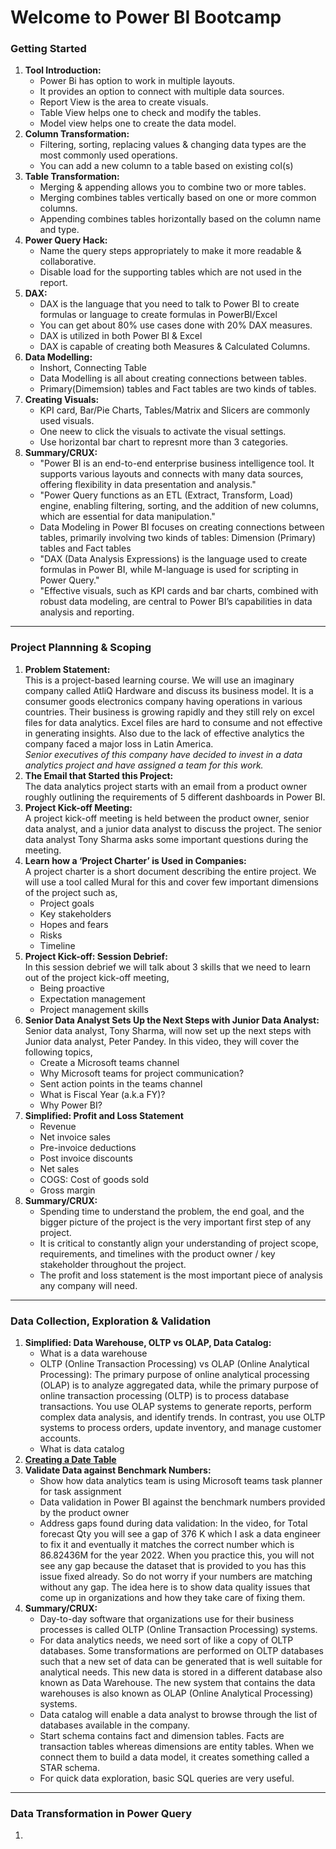 # Welcome to Power BI Bootcamp

### Getting Started
1. **Tool Introduction:**
   - Power Bi has option to work in multiple layouts.
   - It provides an option to connect with multiple data sources.
   - Report View is the area to create visuals.
   - Table View helps one to check and modify the tables.
   - Model view helps one to create the data model.
2. **Column Transformation:**
   - Filtering, sorting, replacing values & changing data types are the most commonly used operations.
   - You can add a new column to a table based on existing col(s)
3. **Table Transformation:**
   - Merging & appending allows you to combine two or more tables.
   - Merging combines tables vertically based on one or more common columns.
   - Appending combines tables horizontally based on the column name and type.
4. **Power Query Hack:**
   - Name the query steps appropriately to make it more readable & collaborative.
   - Disable load for the supporting tables which are not used in the report.
5. **DAX:**
   - DAX is the language that you need to talk to Power BI to create formulas or language to create formulas in PowerBI/Excel
   - You can get about 80% use cases done with 20% DAX measures.
   - DAX is utilized in both Power BI & Excel
   - DAX is capable of creating both Measures & Calculated Columns.
6. **Data Modelling:**
   - Inshort, Connecting Table
   - Data Modelling is all about creating connections between tables.
   - Primary(Dimemsion) tables and Fact tables are two kinds of tables.
7. **Creating Visuals:**
   - KPI card, Bar/Pie Charts, Tables/Matrix and Slicers are commonly used visuals.
   - One neew to click the visuals to activate the visual settings.
   - Use horizontal bar chart to represnt more than 3 categories.
8. **Summary/CRUX:**
   - "Power BI is an end-to-end enterprise business intelligence tool. It supports various layouts and connects with many data sources, offering flexibility in data presentation and analysis."
   - "Power Query functions as an ETL (Extract, Transform, Load) engine, enabling filtering, sorting, and the addition of new columns, which are essential for data manipulation."
   - Data Modeling in Power BI focuses on creating connections between tables, primarily involving two kinds of tables: Dimension (Primary) tables and Fact tables
   - "DAX (Data Analysis Expressions) is the language used to create formulas in Power BI, while M-language is used for scripting in Power Query."
   - "Effective visuals, such as KPI cards and bar charts, combined with robust data modeling, are central to Power BI’s capabilities in data analysis and reporting.
________________________________

### Project Plannning & Scoping
1. **Problem Statement:**   
This is a project-based learning course. We will use an imaginary company called AtliQ Hardware and discuss its business model. It is a consumer goods electronics company having operations in various countries. Their business is growing rapidly and they still rely on excel files for data analytics. Excel files are hard to consume and not effective in generating insights. Also due to the lack of effective analytics the company faced a major loss in Latin America.      
_Senior executives of this company have decided to invest in a data analytics project and have assigned a team for this work._
3. **The Email that Started this Project:**   
The data analytics project starts with an email from a product owner roughly outlining the requirements of 5 different dashboards in Power BI.
4. **Project Kick-off Meeting:**   
A project kick-off meeting is held between the product owner, senior data analyst, and a junior data analyst to discuss the project. The senior data analyst Tony Sharma asks some important questions during the meeting.
5. **Learn how a ‘Project Charter’ is Used in Companies:**   
A project charter is a short document describing the entire project. We will use a tool called Mural for this and cover few important dimensions of the project such as,   
   - Project goals
   - Key stakeholders
   - Hopes and fears
   - Risks
   - Timeline
6. **Project Kick-off: Session Debrief:**      
In this session debrief we will talk about 3 skills that we need to learn out of the project kick-off meeting,
   - Being proactive
   - Expectation management
   - Project management skills
7. **Senior Data Analyst Sets Up the Next Steps with Junior Data Analyst:**   
Senior data analyst, Tony Sharma, will now set up the next steps with Junior data analyst, Peter Pandey. In this video, they will cover the following topics,
   - Create a Microsoft teams channel
   - Why Microsoft teams for project communication?
   - Sent action points in the teams channel
   - What is Fiscal Year (a.k.a FY)?
   - Why Power BI?
8. **Simplified: Profit and Loss Statement**   
   - Revenue
   - Net invoice sales
   - Pre-invoice deductions
   - Post invoice discounts
   - Net sales
   - COGS: Cost of goods sold
   - Gross margin
9. **Summary/CRUX:**   
   - Spending time to understand the problem, the end goal, and the bigger picture of the project is the very important first step of any project.
   - It is critical to constantly align your understanding of project scope, requirements, and timelines with the product owner / key stakeholder throughout the project.
   - The profit and loss statement is the most important piece of analysis any company will need.
________________________________

### Data Collection, Exploration & Validation
1. **Simplified: Data Warehouse, OLTP vs OLAP, Data Catalog:**   
   - What is a data warehouse
   - OLTP (Online Transaction Processing) vs OLAP (Online Analytical Processing): The primary purpose of online analytical processing (OLAP) is to analyze aggregated data, while the primary purpose of online transaction processing (OLTP) is to process database transactions. You use OLAP systems to generate reports, perform complex data analysis, and identify trends. In contrast, you use OLTP systems to process orders, update inventory, and manage customer accounts.   
   - What is data catalog
2. **[Creating a Date Table](https://community.fabric.microsoft.com/t5/Desktop/Creating-Date-Tables/m-p/553980)**
3. **Validate Data against Benchmark Numbers:**
   - Show how data analytics team is using Microsoft teams task planner for task assignment
   - Data validation in Power BI against the benchmark numbers provided by the product owner
   - Address gaps found during data validation: In the video, for Total forecast Qty you will see a gap of 376 K which I ask a data engineer to fix it and eventually it matches the correct number which is 86.82436M for the year 2022. When you practice this, you will not see any gap because the dataset that is provided to you has this issue fixed already. So do not worry if your numbers are matching without any gap. The idea here is to show data quality issues that come up in organizations and how they take care of fixing them.   
4. **Summary/CRUX:**
   - Day-to-day software that organizations use for their business processes is called OLTP (Online Transaction Processing) systems.
   - For data analytics needs, we need sort of like a copy of OLTP databases. Some transformations are performed on OLTP databases such that a new set of data can be generated that is well suitable for analytical needs. This new data is stored in a different database also known as Data Warehouse. The new system that contains the data warehouses is also known as OLAP (Online Analytical Processing) systems.
   - Data catalog will enable a data analyst to browse through the list of databases available in the company.
   - Start schema contains fact and dimension tables. Facts are transaction tables whereas dimensions are entity tables. When we connect them to build a data model, it creates something called a STAR schema.
   - For quick data exploration, basic SQL queries are very useful.
________________________________

### Data Transformation in Power Query   
1. 























